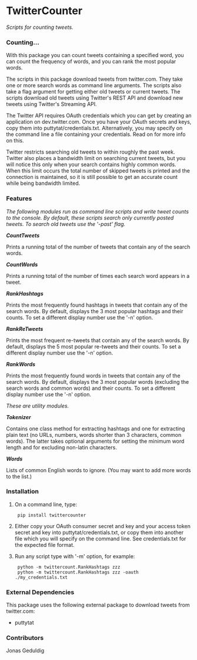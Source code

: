 # TwitterCounter #

*Scripts for counting tweets.*

### Counting... ###

With this package you can count tweets containing a specified word, you can count the frequency of words, and you can rank the most popular words.

The scripts in this package download tweets from twitter.com.  They take one or more search words as command line arguments.  The scripts also take a flag argument for getting either old tweets or current tweets.  The scripts download old tweets using Twitter's REST API and download new tweets using Twitter's Streaming API.

The Twitter API requires OAuth credentials which you can get by creating an application on dev.twitter.com.  Once you have your OAuth secrets and keys, copy them into puttytat/credentials.txt.  Alternatively, you may specify on the command line a file containing your credentials.  Read on for more info on this.

Twitter restricts searching old tweets to within roughly the past week.  Twitter also places a bandwidth limit on searching current tweets, but you will notice this only when your search contains highly common words.  When this limit occurs the total number of skipped tweets is printed and the connection is maintained, so it is still possible to get an accurate count while being bandwidth limited.

### Features ###

_The following modules run as command line scripts and write tweet counts to the console.  By default, these scripts search only currently posted tweets.  To search old tweets use the '-past' flag._

***CountTweets***

Prints a running total of the number of tweets that contain any of the search words.

***CountWords***

Prints a running total of the number of times each search word appears in a tweet.

***RankHashtags***

Prints the most frequently found hashtags in tweets that contain any of the search words.  By default, displays the 3 most popular hashtags and their counts.  To set a different display number use the '-n' option.

***RankReTweets***

Prints the most frequent re-tweets that contain any of the search words.  By default, displays the 5 most popular re-tweets and their counts.  To set a different display number use the '-n' option.

***RankWords***

Prints the most frequently found words in tweets that contain any of the search words.  By default, displays the 3 most popular words (excluding the search words and common words) and their counts.  To set a different display number use the '-n' option.

_These are utility modules._

***Tokenizer***

Contains one class method for extracting hashtags and one for extracting plain text (no URLs, numbers, words shorter than 3 characters, common words).  The latter takes optional arguments for setting the minimum word length and for excluding non-latin characters.

***Words***

Lists of common English words to ignore.  (You may want to add more words to the list.)

### Installation ###


1. On a command line, type:

		pip install twittercounter

2. Either copy your OAuth consumer secret and key and your access token secret and key into puttytat/credentials.txt, or copy them into another file which you will specify on the command line.  See credentials.txt for the expected file format.

3. Run any script type with '-m' option, for example:

		python -m twittercount.RankHashtags zzz
		python -m twittercount.RankHashtags zzz -oauth ./my_credentials.txt

### External Dependencies ###

This package uses the following external package to download tweets from twitter.com:

* puttytat

### Contributors ###

Jonas Geduldig